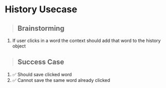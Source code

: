 # History Usecase

> ## Brainstorming

1. If user clicks in a word the context should add that word to the history object

> ## Success Case

1. ✅ Should save clicked word
2. ✅ Cannot save the same word already clicked
